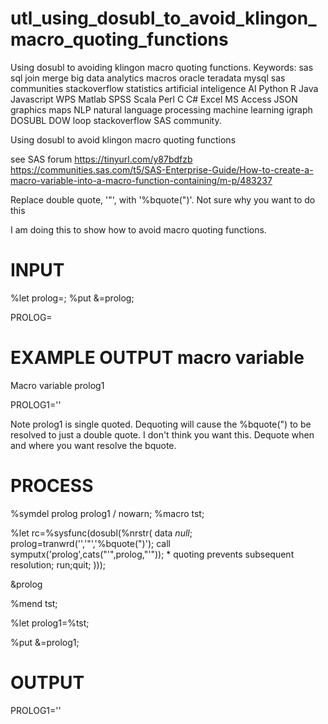# utl_using_dosubl_to_avoid_klingon_macro_quoting_functions

Using dosubl to avoiding klingon macro quoting functions.  Keywords: sas sql join merge big data analytics macros oracle teradata mysql sas communities stackoverflow statistics artificial inteligence AI Python R Java Javascript WPS Matlab SPSS Scala Perl C C# Excel MS Access JSON graphics maps NLP natural language processing machine learning igraph DOSUBL DOW loop stackoverflow SAS community.

Using dosubl to avoid klingon macro quoting functions

see SAS forum
https://tinyurl.com/y87bdfzb
https://communities.sas.com/t5/SAS-Enterprise-Guide/How-to-create-a-macro-variable-into-a-macro-function-containing/m-p/483237



Replace double quote, '"',  with '%bquote(")'.
Not sure why you want to do this

I am doing this to show how to avoid macro quoting functions.

INPUT
=====

 %let prolog=<?xml version="1.0" encoding="windows-1252" ?>;
 %put &=prolog;

 PROLOG=<?xml version="1.0" encoding="windows-1252" ?>

EXAMPLE OUTPUT macro variable
=============================

 Macro variable prolog1

 PROLOG1='<?xml version=%bquote(")1.0%bquote(") encoding=%bquote(")windows-1252%bquote(") ?>'

Note prolog1 is single quoted.
Dequoting will cause the %bquote(") to be resolved to just a double quote.
I don't think you want this.
Dequote when and where you want resolve the bquote.


PROCESS
=======

%symdel prolog prolog1 / nowarn;
%macro tst;

 %let rc=%sysfunc(dosubl(%nrstr(
   data _null_;
     prolog=tranwrd('<?xml version="1.0" encoding="windows-1252" ?>','"','%bquote(")');
     call symputx('prolog',cats("'",prolog,"'")); *  quoting prevents subsequent resolution;
     run;quit;
 )));

 &prolog

%mend tst;

%let prolog1=%tst;

%put &=prolog1;

OUTPUT
======

 PROLOG1='<?xml version=%bquote(")1.0%bquote(") encoding=%bquote(")windows-1252%bquote(") ?>'



